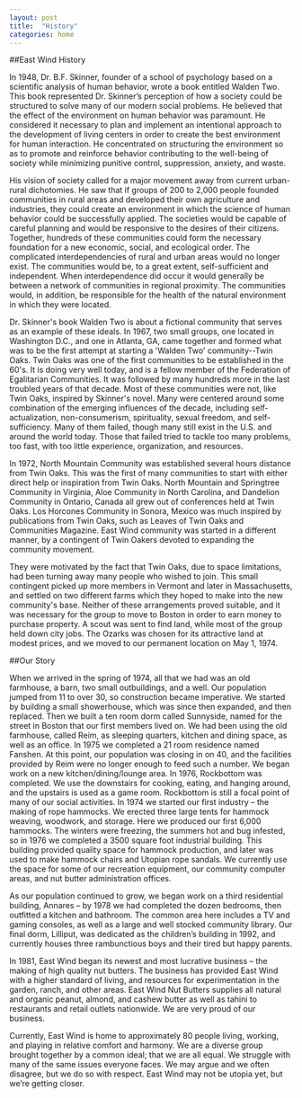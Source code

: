 ```yaml
---
layout: post
title:  "History"
categories: home
---
```


##East Wind History


In 1948, Dr. B.F. Skinner, founder of a school of psychology based on a scientific analysis of human behavior, wrote a book entitled Walden Two. This book represented Dr. Skinner’s perception of how a society could be structured to solve many of our modern social problems. He believed that the effect of the environment on human behavior was paramount. He considered it necessary to plan and implement an intentional approach to the development of living centers in order to create the best environment for human interaction. He concentrated on structuring the environment so as to promote and reinforce behavior contributing to the well-being of society while minimizing punitive control, suppression, anxiety, and waste.

His vision of society called for a major movement away from current urban-rural dichotomies. He saw that if groups of 200 to 2,000 people founded communities in rural areas and developed their own agriculture and industries, they could create an environment in which the science of human behavior could be successfully applied. The societies would be capable of careful planning and would be responsive to the desires of their citizens. Together, hundreds of these communities could form the necessary foundation for a new economic, social, and ecological order. The complicated interdependencies of rural and urban areas would no longer exist. The communities would be, to a great extent, self-sufficient and independent. When interdependence did occur it would generally be between a network of communities in regional proximity. The communities would, in addition, be responsible for the health of the natural environment in which they were located.

Dr. Skinner's book Walden Two is about a fictional community that serves as an example of these ideals. In 1967, two small groups, one located in Washington D.C., and one in Atlanta, GA, came together and formed what was to be the first attempt at starting a 'Walden Two' community--Twin Oaks. Twin Oaks was one of the first communities to be established in the 60's. It is doing very well today, and is a fellow member of the Federation of Egalitarian Communities. It was followed by many hundreds more in the last troubled years of that decade. Most of these communities were not, like Twin Oaks, inspired by Skinner's novel. Many were centered around some combination of the emerging influences of the decade, including self-actualization, non-consumerism, spirituality, sexual freedom, and self-sufficiency. Many of them failed, though many still exist in the U.S. and around the world today. Those that failed tried to tackle too many problems, too fast, with too little experience, organization, and resources.

In 1972, North Mountain Community was established several hours distance from Twin Oaks. This was the first of many communities to start with either direct help or inspiration from Twin Oaks. North Mountain and Springtree Community in Virginia, Aloe Community in North Carolina, and Dandelion Community in Ontario, Canada all grew out of conferences held at Twin Oaks. Los Horcones Community in Sonora, Mexico was much inspired by publications from Twin Oaks, such as Leaves of Twin Oaks and Communities Magazine. East Wind community was started in a different manner, by a contingent of Twin Oakers devoted to expanding the community movement.

They were motivated by the fact that Twin Oaks, due to space limitations, had been turning away many people who wished to join. This small contingent picked up more members in Vermont and later in Massachusetts, and settled on two different farms which they hoped to make into the new community's base. Neither of these arrangements proved suitable, and it was necessary for the group to move to Boston in order to earn money to purchase property. A scout was sent to find land, while most of the group held down city jobs. The Ozarks was chosen for its attractive land at modest prices, and we moved to our permanent location on May 1, 1974.

##Our Story

When we arrived in the spring of 1974, all that we had was an old farmhouse, a barn, two small outbuildings, and a well. Our population jumped from 11 to over 30, so construction became imperative. We started by building a small showerhouse, which was since then expanded, and then replaced. Then we built a ten room dorm called Sunnyside, named for the street in Boston that our first members lived on. We had been using the old farmhouse, called Reim, as sleeping quarters, kitchen and dining space, as well as an office. In 1975 we completed a 21 room residence named Fanshen. At this point, our population was closing in on 40, and the facilities provided by Reim were no longer enough to feed such a number. We began work on a new kitchen/dining/lounge area. In 1976, Rockbottom was completed. We use the downstairs for cooking, eating, and hanging around, and the upstairs is used as a game room. Rockbottom is still a focal point of many of our social activities.
In 1974 we started our first industry – the making of rope hammocks. We erected three large tents for hammock weaving, woodwork, and storage. Here we produced our first 6,000 hammocks. The winters were freezing, the summers hot and bug infested, so in 1976 we completed a 3500 square foot industrial building. This building provided quality space for hammock production, and later was used to make hammock chairs and Utopian rope sandals. We currently use the space for some of our recreation equipment, our community computer areas, and nut butter administration offices.

As our population continued to grow, we began work on a third residential building, Annares – by 1978 we had completed the dozen bedrooms, then outfitted a kitchen and bathroom. The common area here includes a TV and gaming consoles, as well as a large and well stocked community library. Our final dorm, Lilliput, was dedicated as the children’s building in 1992, and currently houses three rambunctious boys and their tired but happy parents.

In 1981, East Wind began its newest and most lucrative business – the making of high quality nut butters. The business has provided East Wind with a higher standard of living, and resources for experimentation in the garden, ranch, and other areas. East Wind Nut Butters supplies all natural and organic peanut, almond, and cashew butter as well as tahini to restaurants and retail outlets nationwide. We are very proud of our business.

Currently, East Wind is home to approximately 80 people living, working, and playing in relative comfort and harmony. We are a diverse group brought together by a common ideal; that we are all equal. We struggle with many of the same issues everyone faces. We may argue and we often disagree, but we do so with respect. East Wind may not be utopia yet, but we’re getting closer.
